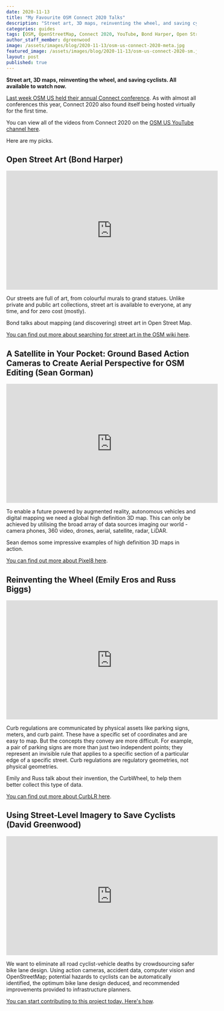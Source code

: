 ```yaml
---
date: 2020-11-13
title: "My Favourite OSM Connect 2020 Talks"
description: "Street art, 3D maps, reinventing the wheel, and saving cyclists. All available to watch now."
categories: guides
tags: [OSM, OpenStreetMap, Connect 2020, YouTube, Bond Harper, Open Street Art, Sean Gorman, LiDAR, Pixel8, Emily Eros, Russ Biggs, CurbLR, David Greenwood]
author_staff_member: dgreenwood
image: /assets/images/blog/2020-11-13/osm-us-connect-2020-meta.jpg
featured_image: /assets/images/blog/2020-11-13/osm-us-connect-2020-sm.jpg
layout: post
published: true
---
```


**Street art, 3D maps, reinventing the wheel, and saving cyclists. All available to watch now.**

[Last week OSM US held their annual Connect conference](https://www.openstreetmap.us/connect2020/). As with almost all conferences this year, Connect 2020 also found itself being hosted virtually for the first time.

You can view all of the videos from Connect 2020 on the [OSM US YouTube channel here](https://www.youtube.com/channel/UCQpS2iHNVR-_6nAxt87nwCw/videos).

Here are my picks.

## Open Street Art (Bond Harper)

<iframe width="560" height="315" src="https://www.youtube.com/embed/rDCrppENjo0" frameborder="0" allow="accelerometer; autoplay; clipboard-write; encrypted-media; gyroscope; picture-in-picture" allowfullscreen></iframe>

Our streets are full of art, from colourful murals to grand statues. Unlike private and public art collections, street art is available to everyone, at any time, and for zero cost (mostly).

Bond talks about mapping (and discovering) street art in Open Street Map.

[You can find out more about searching for street art in the OSM wiki here](https://wiki.openstreetmap.org/wiki/Tag:tourism%3Dartwork).

## A Satellite in Your Pocket: Ground Based Action Cameras to Create Aerial Perspective for OSM Editing (Sean Gorman)

<iframe width="560" height="315" src="https://www.youtube.com/embed/tfab-iuWlsQ" frameborder="0" allow="accelerometer; autoplay; clipboard-write; encrypted-media; gyroscope; picture-in-picture" allowfullscreen></iframe>

To enable a future powered by augmented reality, autonomous vehicles and digital mapping we need a global high definition 3D map. This can only be achieved by utilising the broad array of data sources imaging our world - camera phones, 360 video, drones, aerial, satellite, radar, LiDAR.

Sean demos some impressive examples of high definition 3D maps in action.

[You can find out more about Pixel8 here](https://www.pixel8.earth/).

## Reinventing the Wheel (Emily Eros and Russ Biggs)

<iframe width="560" height="315" src="https://www.youtube.com/embed/dBin0PUSfB8" frameborder="0" allow="accelerometer; autoplay; clipboard-write; encrypted-media; gyroscope; picture-in-picture" allowfullscreen></iframe>

Curb regulations are communicated by physical assets like parking signs, meters, and curb paint. These have a specific set of coordinates and are easy to map. But the concepts they convey are more difficult. For example, a pair of parking signs are more than just two independent points; they represent an invisible rule that applies to a specific section of a particular edge of a specific street. Curb regulations are regulatory geometries, not physical geometries.

Emily and Russ talk about their invention, the CurbWheel, to help them better collect this type of data.

[You can find out more about CurbLR here](https://curblr.org/).

## Using Street-Level Imagery to Save Cyclists (David Greenwood)

<iframe width="560" height="315" src="https://www.youtube.com/embed/mKmm91bRo1Q" frameborder="0" allow="accelerometer; autoplay; clipboard-write; encrypted-media; gyroscope; picture-in-picture" allowfullscreen></iframe>

We want to eliminate all road cyclist-vehicle deaths by crowdsourcing safer bike lane design. Using action cameras, accident data, computer vision and OpenStreetMap; potential hazards to cyclists can be automatically identified,  the optimum bike lane design deduced, and recommended improvements provided to infrastructure planners.

[You can start contributing to this project today. Here's how](/blog/2020/challenge-map-amsterdam-by-bicycle).